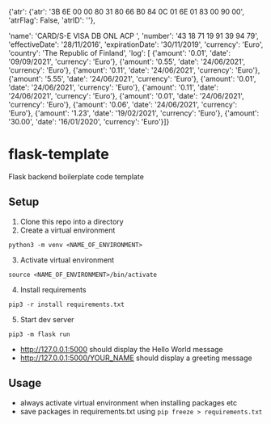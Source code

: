 {'atr': 
    {'atr': '3B 6E 00 00 80 31 80 66 B0 84 0C 01 6E 01 83 00 90 00', 
    'atrFlag': False, 
    'atrID': ''}, 


'name': 'CARD/S-E VISA DB ONL ACP  ', 
'number': '43 18 71 19 91 39 94 79', 
'effectiveDate': '28/11/2016', 
'expirationDate': '30/11/2019', 
'currency': 'Euro', 
'country': 'The Republic of Finland', 
'log': [
    {'amount': '0.01', 'date': '09/09/2021', 'currency': 'Euro'}, {'amount': '0.55', 'date': '24/06/2021', 'currency': 'Euro'}, {'amount': '0.11', 'date': '24/06/2021', 'currency': 'Euro'}, {'amount': '5.55', 'date': '24/06/2021', 'currency': 'Euro'}, {'amount': '0.01', 'date': '24/06/2021', 'currency': 'Euro'}, {'amount': '0.11', 'date': '24/06/2021', 'currency': 'Euro'}, {'amount': '0.01', 'date': '24/06/2021', 'currency': 'Euro'}, {'amount': '0.06', 'date': '24/06/2021', 'currency': 'Euro'}, {'amount': '1.23', 'date': '19/02/2021', 'currency': 'Euro'}, {'amount': '30.00', 'date': '16/01/2020', 'currency': 'Euro'}]}



# flask-template


Flask backend boilerplate code template

## Setup

1. Clone this repo into a directory
2. Create a virtual environment

```shell
python3 -m venv <NAME_OF_ENVIRONMENT>
```

3. Activate virtual environment

```shell
source <NAME_OF_ENVIRONMENT>/bin/activate
```

4. Install requirements

```shell
pip3 -r install requirements.txt
```

5. Start dev server

```shell
pip3 -m flask run
```

- http://127.0.0.1:5000 should display the Hello World message
- http://127.0.0.1:5000/YOUR_NAME should display a greeting message

## Usage

- always activate virtual environment when installing packages etc
- save packages in requirements.txt using `pip freeze > requirements.txt`
